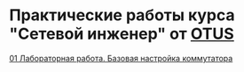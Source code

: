 # Практические работы курса "Сетевой инженер" от [OTUS](https://otus.ru/)

[01 Лабораторная работа. Базовая настройка коммутатора](01/)